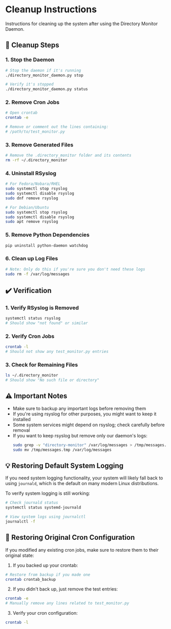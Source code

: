 # Cleanup Instructions

Instructions for cleaning up the system after using the Directory Monitor Daemon.

## 🧹 Cleanup Steps

### 1. Stop the Daemon
```bash
# Stop the daemon if it's running
./directory_monitor_daemon.py stop

# Verify it's stopped
./directory_monitor_daemon.py status
```

### 2. Remove Cron Jobs
```bash
# Open crontab
crontab -e

# Remove or comment out the lines containing:
# /path/to/test_monitor.py
```

### 3. Remove Generated Files
```bash
# Remove the .directory_monitor folder and its contents
rm -rf ~/.directory_monitor
```

### 4. Uninstall RSyslog
```bash
# For Fedora/Nobara/RHEL
sudo systemctl stop rsyslog
sudo systemctl disable rsyslog
sudo dnf remove rsyslog

# For Debian/Ubuntu
sudo systemctl stop rsyslog
sudo systemctl disable rsyslog
sudo apt remove rsyslog
```

### 5. Remove Python Dependencies
```bash
pip uninstall python-daemon watchdog
```

### 6. Clean up Log Files
```bash
# Note: Only do this if you're sure you don't need these logs
sudo rm -f /var/log/messages
```

## ✔️ Verification

### 1. Verify RSyslog is Removed
```bash
systemctl status rsyslog
# Should show "not found" or similar
```

### 2. Verify Cron Jobs
```bash
crontab -l
# Should not show any test_monitor.py entries
```

### 3. Check for Remaining Files
```bash
ls ~/.directory_monitor
# Should show "No such file or directory"
```

## ⚠️ Important Notes

- Make sure to backup any important logs before removing them
- If you're using rsyslog for other purposes, you might want to keep it installed
- Some system services might depend on rsyslog; check carefully before removal
- If you want to keep rsyslog but remove only our daemon's logs:
  ```bash
  sudo grep -v "directory-monitor" /var/log/messages > /tmp/messages.tmp
  sudo mv /tmp/messages.tmp /var/log/messages
  ```

## 💡 Restoring Default System Logging

If you need system logging functionality, your system will likely fall back to using `journald`, which is the default on many modern Linux distributions.

To verify system logging is still working:
```bash
# Check journald status
systemctl status systemd-journald

# View system logs using journalctl
journalctl -f
```

## 🔄 Restoring Original Cron Configuration

If you modified any existing cron jobs, make sure to restore them to their original state:

1. If you backed up your crontab:
```bash
# Restore from backup if you made one
crontab crontab_backup
```

2. If you didn't back up, just remove the test entries:
```bash
crontab -e
# Manually remove any lines related to test_monitor.py
```

3. Verify your cron configuration:
```bash
crontab -l
```
